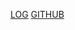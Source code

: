 [LOG](https://github.com/rafliesa/os242/blob/main/TXT/mylog.txt)
[GITHUB](https://github.com/rafliesa/os242)
